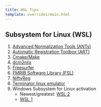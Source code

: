 ```yaml
---
title: WSL Tips
template: overrides/main.html
---
```


## Subsystem for Linux (WSL)

1. [Advanced Normalization Tools (ANTs)](ants.html)
2. [Automatic Registration Toolbox (ART)](art.html)
3. [Cmake/Make](cmake.html)
4. [dcm2niix](dcm2niix.html)
5. [Freesurfer](freesurfer.html)
6. [FMRIB Software Library (FSL)](fsl.html)
7. [NiftyReg](niftyreg.html)
8. [Terminator linux emulator](wsl_terminator.html)
9. Windows Subsystem for Linux activation
    - Newest/greatest: [WSL 2](wsl2.html)
    - [WSL 1](wsl.html)

